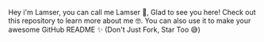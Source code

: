 Hey i'm Lamser, you can call me Lamser 👋, Glad to see you here! Check out this repository to learn more about me 🤓. You can also use it to make your awesome GitHub README ✨ (Don't Just Fork, Star Too 😅)

<!---
lamser69/lamser69 is a ✨ special ✨ repository because its `README.md` (this file) appears on your GitHub profile.
You can click the Preview link to take a look at your changes.
--->
